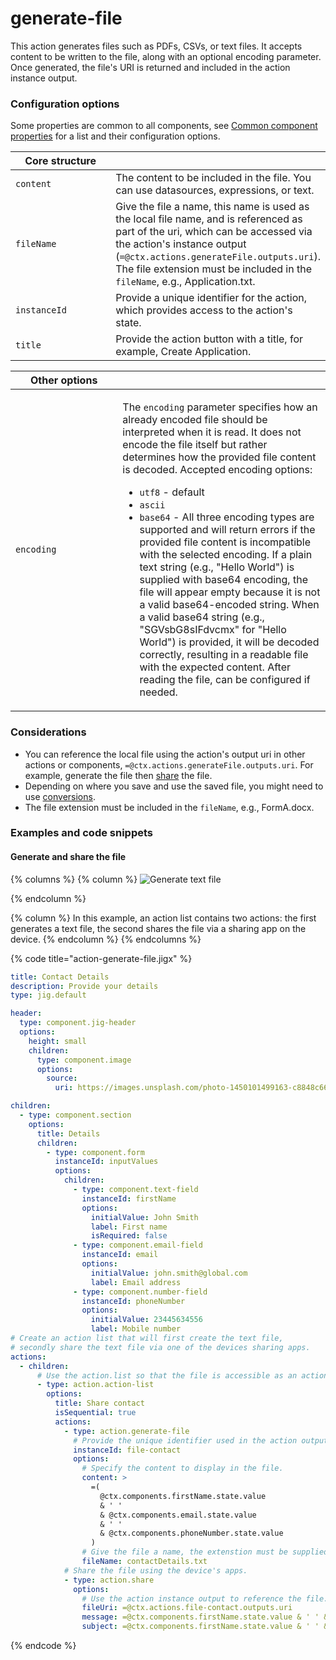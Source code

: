 # generate-file

This action generates files such as PDFs, CSVs, or text files. It accepts content to be written to the file, along with an optional encoding parameter. Once generated, the file's URI is returned and included in the action instance output.

### Configuration options

Some properties are common to all components, see [Common component properties](https://docs.jigx.com/examples/common-component-properties) for a list and their configuration options.

<table><thead><tr><th width="154.05078125">Core structure</th><th></th></tr></thead><tbody><tr><td><code>content</code></td><td>The content to be included in the file. You can use datasources, expressions, or text.</td></tr><tr><td><code>fileName</code></td><td>Give the file a name, this name is used as the local file name, and is referenced as part of the uri, which can be accessed via the action's instance output (<code>=@ctx.actions.generateFile.outputs.uri</code>). The file extension must be included in the <code>fileName</code>, e.g., Application.txt.</td></tr><tr><td><code>instanceId</code></td><td>Provide a unique identifier for the action, which provides access to the action's state.</td></tr><tr><td><code>title</code></td><td>Provide the action button with a title, for example, Create Application.</td></tr></tbody></table>

<table><thead><tr><th width="155.33984375">Other options</th><th></th></tr></thead><tbody><tr><td><code>encoding</code></td><td><p>The <code>encoding</code> parameter specifies how an already encoded file should be interpreted when it is read. It does not encode the file itself but rather determines how the provided file content is decoded. Accepted encoding options:</p><ul><li><code>utf8</code> - default</li><li><code>ascii</code></li><li><code>base64</code> - All three encoding types are supported and will return errors if the provided file content is incompatible with the selected encoding. If a plain text string (e.g., "Hello World") is supplied with base64 encoding, the file will appear empty because it is not a valid base64-encoded string. When a valid base64 string (e.g., "SGVsbG8sIFdvcmx" for "Hello World") is provided, it will be decoded correctly, resulting in a readable file with the expected content. After reading the file, can be configured if needed.</li></ul></td></tr></tbody></table>

### Considerations

* You can reference the local file using the action's output uri in other actions or components, `=@ctx.actions.generateFile.outputs.uri`. For example, generate the file then [share](share.md) the file.
* Depending on where you save and use the saved file, you might need to use [conversions](https://docs.jigx.com/file-handling).
* The file extension must be included in the `fileName`, e.g., FormA.docx.

### Examples and code snippets

#### Generate and share the file

{% columns %}
{% column %}
&#x20;![Generate text file](https://archbee-image-uploads.s3.amazonaws.com/0TQnKgJpsWhT3gQzQOhdY-E4cstXhDfxhYT1MEwriiu-20250226-120629.png)&#x20;


{% endcolumn %}

{% column %}
In this example, an action list contains two actions: the first generates a text file, the second shares the file via a sharing app on the device.
{% endcolumn %}
{% endcolumns %}

{% code title="action-generate-file.jigx" %}
```yaml
title: Contact Details
description: Provide your details
type: jig.default

header:
  type: component.jig-header
  options:
    height: small
    children:
      type: component.image
      options:
        source:
          uri: https://images.unsplash.com/photo-1450101499163-c8848c66ca85?w=900&auto=format&fit=crop&q=60&ixlib=rb-4.0.3&ixid=M3wxMjA3fDB8MHxzZWFyY2h8MTR8fGludm9pY2luZ3xlbnwwfHwwfHx8MA%3D%3D

children:
  - type: component.section
    options:
      title: Details
      children:
        - type: component.form
          instanceId: inputValues
          options:
            children:
              - type: component.text-field
                instanceId: firstName
                options:
                  initialValue: John Smith
                  label: First name
                  isRequired: false
              - type: component.email-field
                instanceId: email
                options:
                  initialValue: john.smith@global.com
                  label: Email address
              - type: component.number-field
                instanceId: phoneNumber
                options:
                  initialValue: 23445634556
                  label: Mobile number
# Create an action list that will first create the text file,
# secondly share the text file via one of the devices sharing apps.
actions:
  - children:
      # Use the action.list so that the file is accessible as an action output.
      - type: action.action-list
        options:
          title: Share contact
          isSequential: true
          actions:
            - type: action.generate-file
              # Provide the unique identifier used in the action output callback.
              instanceId: file-contact
              options:
                # Specify the content to display in the file.
                content: >
                  =(
                    @ctx.components.firstName.state.value 
                    & ' ' 
                    & @ctx.components.email.state.value 
                    & ' ' 
                    & @ctx.components.phoneNumber.state.value
                  )
                # Give the file a name, the extenstion must be supplied.
                fileName: contactDetails.txt
            # Share the file using the device's apps.
            - type: action.share
              options:
                # Use the action instance output to reference the file.
                fileUri: =@ctx.actions.file-contact.outputs.uri
                message: =@ctx.components.firstName.state.value & ' ' & 'Details'
                subject: =@ctx.components.firstName.state.value & ' ' & 'Details'
```
{% endcode %}
